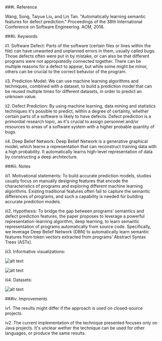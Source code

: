 ###i. Reference

Wang, Song, Taiyue Liu, and Lin Tan. "Automatically learning semantic features for defect prediction." Proceedings of the 38th International Conference on Software Engineering. ACM, 2016.	

###ii. Keywords

ii1. Software Defect: Parts of the software (certain files or lines within the file) can have unwanted and unplanned errors in them, usually called bugs. Those defects often were put in by mistake, or can also be that different programs were not appropiatedly connected together. There can be multiple reasons for a defect to appear, but while some might be minor, others can be crucial to the correct behavior of the program.

ii3. Prediction Model: We can use machine learning algorithms and techniques, combined with a dataset, to build a prediction model that can be reused multiple times for different datasets, in order to predict an unknown value.

ii2. Defect Prediction: By using machine learning, data mining and statistics techniques it's possible to predict, within a degree of certainty, whether certain parts of a software is likely to have defects. Defect prediction is a primordial research topic, as it's crucial to assign personnel and/or resources to areas of a software system with a higher probable quantity of bugs.

ii4. Deep Belief Network: Deep Belief Network is a generative graphical model, which learns a representation that can reconstruct training data with a high probability. It automatically learns high-level representation of data by constructing a deep architecture.

###iii. Notes

iii1. Motivational statements: To build accurate prediction models, studies usually focus on manually designing features that encode the characteristics of programs and exploring different machine learning algorithms. Existing traditional features often fail to capture the semantic differences of programs, and such a capability is needed for building accurate prediction models.

iii2. Hypothesis: To bridge the gap between programs’ semantics and defect prediction features, the paper proposes to leverage a powerful representation-learning algorithm, deep learning, to learn semantic representation of programs automatically from source code. Specifically, we leverage Deep Belief Network (DBN) to automatically learn semantic features from token vectors extracted from programs’ Abstract Syntax Trees (ASTs).

iii3. Informative visualizations: 

![alt text](https://github.com/gui-rangel/fss16gui/edit/master/read/r8p1.png "")

![alt text](https://github.com/gui-rangel/fss16gui/edit/master/read/r8p2.png "")


iii4. Datasets:

![alt text](https://github.com/gui-rangel/fss16gui/edit/master/read/r8p3.png "")


###iv. Improvements

iv1. The results might differ if the approach is used on closed-source projects.

iv2. The current implementation of the technique presented focuses only on Java projects. It's unclear wether the technique can be used for other languages, or produce the same results.

